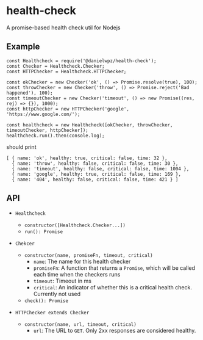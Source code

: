 # health-check
A promise-based health check util for Nodejs

## Example
```
const Healthcheck = require('@danielwpz/health-check');
const Checker = Healthcheck.Checker;
const HTTPChecker = Healthcheck.HTTPChecker;

const okChecker = new Checker('ok', () => Promise.resolve(true), 100);
const throwChecker = new Checker('throw', () => Promise.reject('Bad happened'), 100);
const timeoutChecker = new Checker('timeout', () => new Promise((res, rej) => {}), 1000);
const httpChecker = new HTTPChecker('google', 'https://www.google.com/');

const healthcheck = new Healthcheck([okChecker, throwChecker, timeoutChecker, httpChecker]);
healthcheck.run().then(console.log);
```

should print

```
[ { name: 'ok', healthy: true, critical: false, time: 32 },
  { name: 'throw', healthy: false, critical: false, time: 30 },
  { name: 'timeout', healthy: false, critical: false, time: 1004 },
  { name: 'google', healthy: true, critical: false, time: 169 },
  { name: '404', healthy: false, critical: false, time: 421 } ]
```

## API
- `Healthcheck`
    - `constructor([Healthcheck.Checker...])`
    - `run(): Promise`

- `Chekcer`
    - `constructor(name, promiseFn, timeout, critical)`
        - `name`: The name for this health checker
        - `promiseFn`: A function that returns a `Promise`, which will be called each time when the checkers runs
        - `timeout`: Timeout in ms
        - `critical`: An indicator of whether this is a critical health check. Currently not used
    - `check(): Promise`
    
- `HTTPChecker extends Checker`
    - `constructor(name, url, timeout, critical)`
        - `url`: The URL to `GET`. Only 2xx responses are considered healthy.
